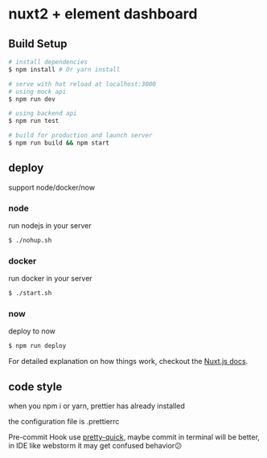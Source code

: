 # nuxt2 + element dashboard

## Build Setup

```bash
# install dependencies
$ npm install # Or yarn install

# serve with hot reload at localhost:3000
# using mock api
$ npm run dev

# using backend api
$ npm run test

# build for production and launch server
$ npm run build && npm start
```

## deploy

support node/docker/now

### node

run nodejs in your server

```bash
$ ./nohup.sh
```

### docker

run docker in your server

```bash
$ ./start.sh
```

### now

deploy to now

```bash
$ npm run deploy
```

For detailed explanation on how things work, checkout the [Nuxt.js docs](https://github.com/nuxt/nuxt.js).

## code style

when you npm i or yarn, prettier has already installed

the configuration file is .prettierrc

Pre-commit Hook use [pretty-quick](https://github.com/azz/pretty-quick), maybe commit in terminal will be better, in IDE
like webstorm it may get confused behavior😕
